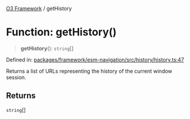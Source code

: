 [O3 Framework](../API.md) / getHistory

# Function: getHistory()

> **getHistory**(): `string`[]

Defined in: [packages/framework/esm-navigation/src/history/history.ts:47](https://github.com/openmrs/openmrs-esm-core/blob/18d2874f03a33a6ab8295af0e87ac97fdd150718/packages/framework/esm-navigation/src/history/history.ts#L47)

Returns a list of URLs representing the history of the current window session.

## Returns

`string`[]
